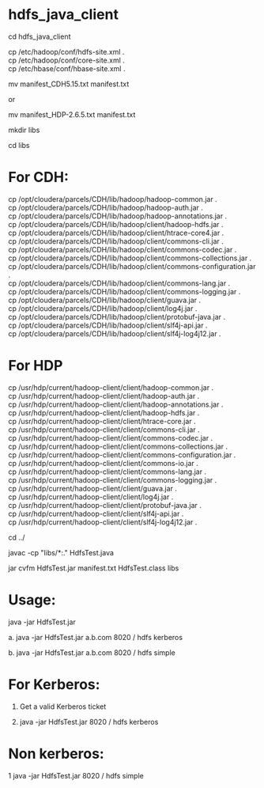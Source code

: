 # hdfs_java_client

cd hdfs_java_client

cp /etc/hadoop/conf/hdfs-site.xml .<br />
cp /etc/hadoop/conf/core-site.xml .<br />
cp /etc/hbase/conf/hbase-site.xml .<br />

mv manifest_CDH5.15.txt manifest.txt

or 

mv manifest_HDP-2.6.5.txt manifest.txt


mkdir libs

cd libs

# For CDH:

cp /opt/cloudera/parcels/CDH/lib/hadoop/hadoop-common.jar .<br />
cp /opt/cloudera/parcels/CDH/lib/hadoop/hadoop-auth.jar .<br />
cp /opt/cloudera/parcels/CDH/lib/hadoop/hadoop-annotations.jar .<br />
cp /opt/cloudera/parcels/CDH/lib/hadoop/client/hadoop-hdfs.jar .<br />
cp /opt/cloudera/parcels/CDH/lib/hadoop/client/htrace-core4.jar .<br />
cp /opt/cloudera/parcels/CDH/lib/hadoop/client/commons-cli.jar .<br />
cp /opt/cloudera/parcels/CDH/lib/hadoop/client/commons-codec.jar .<br />
cp /opt/cloudera/parcels/CDH/lib/hadoop/client/commons-collections.jar .<br />
cp /opt/cloudera/parcels/CDH/lib/hadoop/client/commons-configuration.jar .<br />
cp /opt/cloudera/parcels/CDH/lib/hadoop/client/commons-lang.jar .<br />
cp /opt/cloudera/parcels/CDH/lib/hadoop/client/commons-logging.jar .<br />
cp /opt/cloudera/parcels/CDH/lib/hadoop/client/guava.jar .<br />
cp /opt/cloudera/parcels/CDH/lib/hadoop/client/log4j.jar .<br />
cp /opt/cloudera/parcels/CDH/lib/hadoop/client/protobuf-java.jar .<br />
cp /opt/cloudera/parcels/CDH/lib/hadoop/client/slf4j-api.jar .<br />
cp /opt/cloudera/parcels/CDH/lib/hadoop/client/slf4j-log4j12.jar .<br />

# For HDP

cp /usr/hdp/current/hadoop-client/client/hadoop-common.jar .<br />
cp /usr/hdp/current/hadoop-client/client/hadoop-auth.jar .<br />
cp /usr/hdp/current/hadoop-client/client/hadoop-annotations.jar .<br />
cp /usr/hdp/current/hadoop-client/client/hadoop-hdfs.jar .<br />
cp /usr/hdp/current/hadoop-client/client/htrace-core.jar .<br />
cp /usr/hdp/current/hadoop-client/client/commons-cli.jar .<br />
cp /usr/hdp/current/hadoop-client/client/commons-codec.jar .<br />
cp /usr/hdp/current/hadoop-client/client/commons-collections.jar .<br />
cp /usr/hdp/current/hadoop-client/client/commons-configuration.jar .<br />
cp /usr/hdp/current/hadoop-client/client/commons-io.jar .<br />
cp /usr/hdp/current/hadoop-client/client/commons-lang.jar .<br />
cp /usr/hdp/current/hadoop-client/client/commons-logging.jar .<br />
cp /usr/hdp/current/hadoop-client/client/guava.jar .<br />
cp /usr/hdp/current/hadoop-client/client/log4j.jar .<br />
cp /usr/hdp/current/hadoop-client/client/protobuf-java.jar .<br />
cp /usr/hdp/current/hadoop-client/client/slf4j-api.jar .<br />
cp /usr/hdp/current/hadoop-client/client/slf4j-log4j12.jar .<br />

cd ../

javac -cp "libs/*:." HdfsTest.java


jar cvfm HdfsTest.jar manifest.txt HdfsTest.class libs

# Usage:

java -jar HdfsTest.jar <Active NN> <ANN port > <path> <user> <auth>

a. java -jar HdfsTest.jar a.b.com 8020 / hdfs kerberos

b. java -jar HdfsTest.jar a.b.com 8020 / hdfs simple

# For Kerberos:

1. Get a valid Kerberos ticket

2. java -jar HdfsTest.jar <Active NN> 8020 / hdfs kerberos

# Non kerberos:

1 java -jar HdfsTest.jar <Active NN> 8020 / hdfs simple
